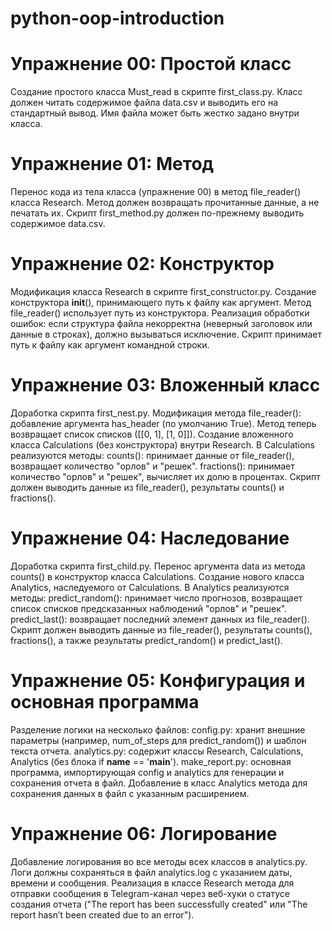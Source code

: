# python-oop-introduction

# Упражнение 00: Простой класс
Создание простого класса Must_read в скрипте first_class.py.
Класс должен читать содержимое файла data.csv и выводить его на стандартный вывод. Имя файла может быть жестко задано внутри класса.

# Упражнение 01: Метод
Перенос кода из тела класса (упражнение 00) в метод file_reader() класса Research.
Метод должен возвращать прочитанные данные, а не печатать их. Скрипт first_method.py должен по-прежнему выводить содержимое data.csv.

# Упражнение 02: Конструктор
Модификация класса Research в скрипте first_constructor.py.
Создание конструктора __init__(), принимающего путь к файлу как аргумент.
Метод file_reader() использует путь из конструктора.
Реализация обработки ошибок: если структура файла некорректна (неверный заголовок или данные в строках), должно вызываться исключение.
Скрипт принимает путь к файлу как аргумент командной строки.

# Упражнение 03: Вложенный класс
Доработка скрипта first_nest.py.
Модификация метода file_reader(): добавление аргумента has_header (по умолчанию True). Метод теперь возвращает список списков ([[0, 1], [1, 0]]).
Создание вложенного класса Calculations (без конструктора) внутри Research.
В Calculations реализуются методы:
counts(): принимает данные от file_reader(), возвращает количество "орлов" и "решек".
fractions(): принимает количество "орлов" и "решек", вычисляет их долю в процентах.
Скрипт должен выводить данные из file_reader(), результаты counts() и fractions().

# Упражнение 04: Наследование
Доработка скрипта first_child.py.
Перенос аргумента data из метода counts() в конструктор класса Calculations.
Создание нового класса Analytics, наследуемого от Calculations.
В Analytics реализуются методы:
predict_random(): принимает число прогнозов, возвращает список списков предсказанных наблюдений "орлов" и "решек".
predict_last(): возвращает последний элемент данных из file_reader().
Скрипт должен выводить данные из file_reader(), результаты counts(), fractions(), а также результаты predict_random() и predict_last().

# Упражнение 05: Конфигурация и основная программа
Разделение логики на несколько файлов:
config.py: хранит внешние параметры (например, num_of_steps для predict_random()) и шаблон текста отчета.
analytics.py: содержит классы Research, Calculations, Analytics (без блока if __name__ == '__main__').
make_report.py: основная программа, импортирующая config и analytics для генерации и сохранения отчета в файл.
Добавление в класс Analytics метода для сохранения данных в файл с указанным расширением.

# Упражнение 06: Логирование
Добавление логирования во все методы всех классов в analytics.py.
Логи должны сохраняться в файл analytics.log с указанием даты, времени и сообщения.
Реализация в классе Research метода для отправки сообщения в Telegram-канал через веб-хуки о статусе создания отчета ("The report has been successfully created" или "The report hasn’t been created due to an error").
